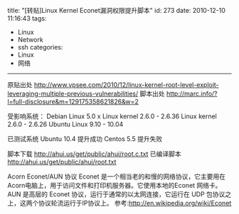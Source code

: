 title: "[转贴]Linux Kernel Econet漏洞权限提升脚本"
id: 273
date: 2010-12-10 11:16:43
tags: 
- Linux
- Network
- ssh
categories: 
- Linux
- 网络
---

原贴出处
http://www.vpsee.com/2010/12/linux-kernel-root-level-exploit-leveraging-multiple-previous-vulnerabilities/
脚本出处
http://marc.info/?l=full-disclosure&m=129175358621826&w=2

受影响系统：
Debian Linux 5.0 x
Linux kernel 2.6.0 - 2.6.36
Linux kernel 2.6.0 - 2.6.26
Ubuntu Linux 9.10 - 10.04

已测试系统
Ubuntu 10.4 提升成功
Centos 5.5 提升失败

脚本下载
http://ahui.us/get/public/ahui/root.c.txt
已编译脚本
http://ahui.us/get/public/ahui/root.txt

Acorn Econet/AUN 协议
Econet 是一个相当老的和慢的网络协议，它主要用在Acorn电脑上，用于访问文件和打印机服务器。它使用本地的Econet 网络卡。AUN 是高层的 Econet 协议，运行于通常的以太网连接，它运行在 UDP 包协议之上，这两个协议轮流运行于IP协议上。
参考:http://en.wikipedia.org/wiki/Econet